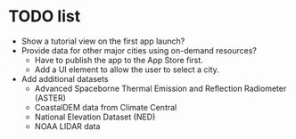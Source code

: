 # TODO list

- Show a tutorial view on the first app launch?
- Provide data for other major cities using on-demand resources?
    - Have to publish the app to the App Store first.
    - Add a UI element to allow the user to select a city.
- Add additional datasets
    - Advanced Spaceborne Thermal Emission and Reflection Radiometer (ASTER)
    - CoastalDEM data from Climate Central
    - National Elevation Dataset (NED)
    - NOAA LIDAR data
